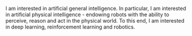 I am interested in artificial general intelligence. In particular, I am interested in artificial physical intelligence - endowing robots with the ability to perceive, reason and act in the physical world. To this end, I am interested in deep learning, reinforcement learning and robotics.
<!---
adi3e08/adi3e08 is a ✨ special ✨ repository because its `README.md` (this file) appears on your GitHub profile.
You can click the Preview link to take a look at your changes.
--->
